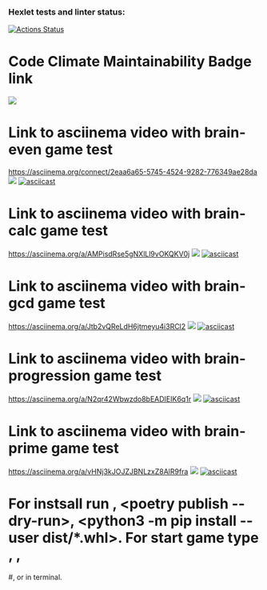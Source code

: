 ### Hexlet tests and linter status:
[![Actions Status](https://github.com/alex873110/python-project-49/workflows/hexlet-check/badge.svg)](https://github.com/alex873110/python-project-49/actions)

# Code Climate Maintainability Badge link 
<a href="https://codeclimate.com/github/alex873110/python-project-49/maintainability"><img 
src="https://api.codeclimate.com/v1/badges/d933dc886756d0a1eb03/maintainability" /></a>

# Link to asciinema video with brain-even game test 
https://asciinema.org/connect/2eaa6a65-5745-4524-9282-776349ae28da
<a href="https://asciinema.org/a/cUogpyf2UWm1Y1R0VygrXLqYo" target="_blank"><img src="https://asciinema.org/a/cUogpyf2UWm1Y1R0VygrXLqYo.svg" /></a>
[![asciicast](https://asciinema.org/a/cUogpyf2UWm1Y1R0VygrXLqYo.svg)](https://asciinema.org/a/cUogpyf2UWm1Y1R0VygrXLqYo)

# Link to asciinema video with brain-calc game test
https://asciinema.org/a/AMPisdRse5gNXlLl9vOKQKV0j
<a href="https://asciinema.org/a/AMPisdRse5gNXlLl9vOKQKV0j" target="_blank"><img src="https://asciinema.org/a/AMPisdRse5gNXlLl9vOKQKV0j.svg" /></a>
[![asciicast](https://asciinema.org/a/AMPisdRse5gNXlLl9vOKQKV0j.svg)](https://asciinema.org/a/AMPisdRse5gNXlLl9vOKQKV0j)

# Link to asciinema video with brain-gcd game test
https://asciinema.org/a/Jtb2vQReLdH6jtmeyu4i3RCl2
<a href="https://asciinema.org/a/Jtb2vQReLdH6jtmeyu4i3RCl2" target="_blank"><img src="https://asciinema.org/a/Jtb2vQReLdH6jtmeyu4i3RCl2.svg" /></a>
[![asciicast](https://asciinema.org/a/Jtb2vQReLdH6jtmeyu4i3RCl2.svg)](https://asciinema.org/a/Jtb2vQReLdH6jtmeyu4i3RCl2)

# Link to asciinema video with brain-progression game test
https://asciinema.org/a/N2qr42Wbwzdo8bEADIEIK6q1r
<a href="https://asciinema.org/a/N2qr42Wbwzdo8bEADIEIK6q1r" target="_blank"><img src="https://asciinema.org/a/N2qr42Wbwzdo8bEADIEIK6q1r.svg" /></a>
[![asciicast](https://asciinema.org/a/N2qr42Wbwzdo8bEADIEIK6q1r.svg)](https://asciinema.org/a/N2qr42Wbwzdo8bEADIEIK6q1r)

# Link to asciinema video with brain-prime game test
https://asciinema.org/a/vHNj3kJOJZJBNLzxZ8AlR9fra
<a href="https://asciinema.org/a/vHNj3kJOJZJBNLzxZ8AlR9fra" target="_blank"><img src="https://asciinema.org/a/vHNj3kJOJZJBNLzxZ8AlR9fra.svg" /></a>
[![asciicast](https://asciinema.org/a/vHNj3kJOJZJBNLzxZ8AlR9fra.svg)](https://asciinema.org/a/vHNj3kJOJZJBNLzxZ8AlR9fra)


# For instsall run <poetry build>, <poetry publish --dry-run>, <python3 -m pip install --user dist/*.whl>. For start game type <brain-even>, <brain-calc>, 
#<brain-gcd>, <brain-progression> or <brain-prime> in terminal.
